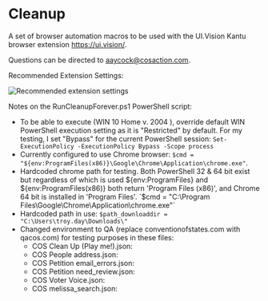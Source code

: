 # Cleanup

A set of browser automation macros to be used with the UI.Vision Kantu browser extension https://ui.vision/.

Questions can be directed to aaycock@cosaction.com.

Recommended Extension Settings:

![Recommended extension settings](recommendedExtensionSettings.png)


Notes on the RunCleanupForever.ps1 PowerShell script:
* To be able to execute (WIN 10 Home v. 2004 ), override default WIN PowerShell execution setting as it is "Restricted" by default.  For my testing, I set "Bypass" for the current PowerShell session:  `Set-ExecutionPolicy -ExecutionPolicy Bypass -Scope process`
* Currently configured to use Chrome browser: `$cmd = "${env:ProgramFiles(x86)}\Google\Chrome\Application\chrome.exe"`.   
* Hardcoded chrome path for testing.  Both PowerShell 32 & 64 bit exist but regardless of which is used ${env:ProgramFiles} and ${env:ProgramFiles(x86)} both return 'Program Files (x86)', and Chrome 64 bit is installed in 'Program Files'.  `$cmd = "C:\Program Files\Google\Chrome\Application\chrome.exe"`
* Hardcoded path in use: `$path_downloaddir = "C:\Users\troy.day\Downloads\" `
* Changed environment to QA (replace conventionofstates.com with qacos.com) for testing purposes in these files: 
  * COS Clean Up (Play me!).json:  
  * COS People address.json:
  * COS Petition email_errors.json:
  * COS Petition need_review.json:
  * COS Voter Voice.json:
  * COS melissa_search.json:

